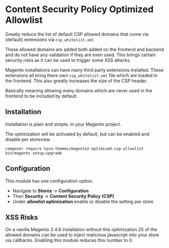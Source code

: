 # Content Security Policy Optimized Allowlist
Greatly reduce the list of default CSP allowed domains that come via (default) extensions via `csp_whitelist.xml`

These allowed domains are added both added on the frontend and backend and do not have any validation if they are even used.
This brings certain security risks as it can be used to trigger some XSS attacks.

Magento installations can have many third party extensions installed. These extensions all bring there own `csp_whitelist.xml`
file which are loaded in the frontend. This also greatly increases the size of the CSP header.

Basically meaning allowing many domains which are never used in the frontend to be included by default.

## Installation
Installation is plain and simple, in your Magento project.

The optimization will be activated by default, but can be enabled and disable per storeview.

```shell
composer require hyva-themes/magento2-optimized-csp-allowlist
bin/magento setup:upgrade
```

## Configuration
This module has one configuration option.

- Navigate to **Stores** -> **Configuration**
- Then **Security** -> **Content Security Policy (CSP)**
- Under **allowlist optimization** enable or disable the setting per store

## XSS Risks
On a vanilla Magento 2.4.8 installation without this optimization 25 of the allowed domains can be used to inject malicious javascript into your store via callbacks.
Enabling this module reduces this number to 0.

